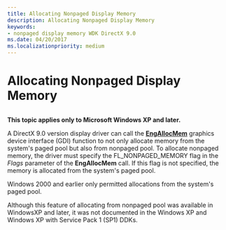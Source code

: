```yaml
---
title: Allocating Nonpaged Display Memory
description: Allocating Nonpaged Display Memory
keywords:
- nonpaged display memory WDK DirectX 9.0
ms.date: 04/20/2017
ms.localizationpriority: medium
---
```


# Allocating Nonpaged Display Memory


## <span id="ddk_allocating_nonpaged_display_memory_gg"></span><span id="DDK_ALLOCATING_NONPAGED_DISPLAY_MEMORY_GG"></span>


**This topic applies only to Microsoft Windows XP and later.**

A DirectX 9.0 version display driver can call the [**EngAllocMem**](/windows/win32/api/winddi/nf-winddi-engallocmem) graphics device interface (GDI) function to not only allocate memory from the system's paged pool but also from nonpaged pool. To allocate nonpaged memory, the driver must specify the FL\_NONPAGED\_MEMORY flag in the *Flags* parameter of the **EngAllocMem** call. If this flag is not specified, the memory is allocated from the system's paged pool.

Windows 2000 and earlier only permitted allocations from the system's paged pool.

Although this feature of allocating from nonpaged pool was available in WindowsXP and later, it was not documented in the Windows XP and Windows XP with Service Pack 1 (SP1) DDKs.

 

